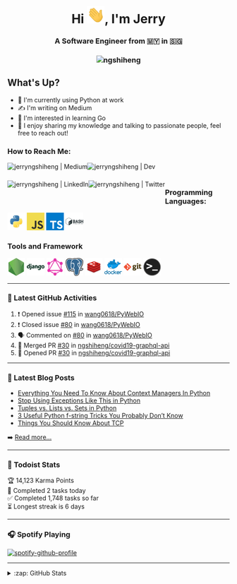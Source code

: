 <h1 align="center">Hi <img src="https://raw.githubusercontent.com/ABSphreak/ABSphreak/master/gifs/Hi.gif" width="40px" />, I'm Jerry</h1>
<h3 align="center">A Software Engineer from 🇲🇾 in 🇸🇬</h3>
<h3 align="center"> <img src="https://komarev.com/ghpvc/?username=ngshiheng" alt="ngshiheng" /> </p>

## What's Up?

-   🐍 I'm currently using Python at work
-   ✍️ I'm writing on Medium
-   🌱 I'm interested in learning Go
-   💬 I enjoy sharing my knowledge and talking to passionate people, feel free to reach out!

### How to Reach Me:

[<img align="left" alt="jerryngshiheng | Medium" height="40" src="https://cdn.jsdelivr.net/npm/simple-icons@v3/icons/medium.svg" />][medium]
[<img align="left" alt="jerryngshiheng | Dev" height="40" src="https://cdn.jsdelivr.net/npm/simple-icons@v3/icons/dev-dot-to.svg" />][dev]
[<img align="left" alt="jerryngshiheng | LinkedIn" height="40" src="https://cdn.jsdelivr.net/npm/simple-icons@v3/icons/linkedin.svg" />][linkedin]
[<img align="left" alt="jerryngshiheng | Twitter" height="40" src="https://cdn.jsdelivr.net/npm/simple-icons@v3/icons/twitter.svg" />][twitter]

<br />
<br />

### Programming Languages:

<code><img height="40" src="https://raw.githubusercontent.com/github/explore/80688e429a7d4ef2fca1e82350fe8e3517d3494d/topics/python/python.png"></code>
<code><img height="40" src="https://raw.githubusercontent.com/github/explore/80688e429a7d4ef2fca1e82350fe8e3517d3494d/topics/javascript/javascript.png"></code>
<code><img height="40" src="https://raw.githubusercontent.com/github/explore/80688e429a7d4ef2fca1e82350fe8e3517d3494d/topics/typescript/typescript.png"></code>
<code><img height="40" src="https://raw.githubusercontent.com/github/explore/80688e429a7d4ef2fca1e82350fe8e3517d3494d/topics/bash/bash.png"></code>

### Tools and Framework

<code><img height="40" src="https://raw.githubusercontent.com/github/explore/80688e429a7d4ef2fca1e82350fe8e3517d3494d/topics/nodejs/nodejs.png"></code>
<code><img height="40" src="https://raw.githubusercontent.com/github/explore/80688e429a7d4ef2fca1e82350fe8e3517d3494d/topics/django/django.png"></code>
<code><img height="40" src="https://raw.githubusercontent.com/github/explore/5c058a388828bb5fde0bcafd4bc867b5bb3f26f3/topics/graphql/graphql.png"></code>
<code><img height="40" src="https://raw.githubusercontent.com/github/explore/80688e429a7d4ef2fca1e82350fe8e3517d3494d/topics/postgresql/postgresql.png"></code>
<code><img height="40" src="https://raw.githubusercontent.com/github/explore/80688e429a7d4ef2fca1e82350fe8e3517d3494d/topics/redis/redis.png"></code>
<code><img height="40" src="https://raw.githubusercontent.com/github/explore/80688e429a7d4ef2fca1e82350fe8e3517d3494d/topics/docker/docker.png"></code>
<code><img height="40" src="https://raw.githubusercontent.com/github/explore/80688e429a7d4ef2fca1e82350fe8e3517d3494d/topics/git/git.png"></code>
<code><img height="40" src="https://raw.githubusercontent.com/github/explore/80688e429a7d4ef2fca1e82350fe8e3517d3494d/topics/terminal/terminal.png"></code>

---

### 🤖 Latest GitHub Activities

<!--START_SECTION:activity-->

1. ❗️ Opened issue [#115](https://github.com/wang0618/PyWebIO/issues/115) in [wang0618/PyWebIO](https://github.com/wang0618/PyWebIO)
2. ❗️ Closed issue [#80](https://github.com/wang0618/PyWebIO/issues/80) in [wang0618/PyWebIO](https://github.com/wang0618/PyWebIO)
3. 🗣 Commented on [#80](https://github.com/wang0618/PyWebIO/issues/80) in [wang0618/PyWebIO](https://github.com/wang0618/PyWebIO)
4. 🎉 Merged PR [#30](https://github.com/ngshiheng/covid19-graphql-api/pull/30) in [ngshiheng/covid19-graphql-api](https://github.com/ngshiheng/covid19-graphql-api)
5. 💪 Opened PR [#30](https://github.com/ngshiheng/covid19-graphql-api/pull/30) in [ngshiheng/covid19-graphql-api](https://github.com/ngshiheng/covid19-graphql-api)
 <!--END_SECTION:activity-->

---

### 📓 Latest Blog Posts

<!-- BLOG-POST-LIST:START -->
- [Everything You Need To Know About Context Managers In Python](https://betterprogramming.pub/everything-you-need-to-know-about-context-managers-in-python-f83556fbdfb?source=rss-8606bf5a73f5------2)
- [Stop Using Exceptions Like This in Python](https://betterprogramming.pub/stop-using-exceptions-like-this-in-python-2bd8ba7d8841?source=rss-8606bf5a73f5------2)
- [Tuples vs. Lists vs. Sets in Python](https://betterprogramming.pub/tuples-vs-lists-vs-sets-in-python-3dff8a7b1f02?source=rss-8606bf5a73f5------2)
- [3 Useful Python f-string Tricks You Probably Don’t Know](https://betterprogramming.pub/3-useful-python-f-string-tricks-you-probably-dont-know-f908f7ed6cf5?source=rss-8606bf5a73f5------2)
- [Things You Should Know About TCP](https://medium.com/geekculture/things-you-should-know-about-tcp-11df59465b0a?source=rss-8606bf5a73f5------2)
<!-- BLOG-POST-LIST:END -->

➡️ [Read more...](https://jerrynsh.medium.com/)

---

### 📝 Todoist Stats

<!-- TODO-IST:START -->
🏆  14,123 Karma Points           
🌸  Completed 2 tasks today           
✅  Completed 1,748 tasks so far           
⏳  Longest streak is 6 days
<!-- TODO-IST:END -->

---

### 🎧 Spotify Playing

[![spotify-github-profile](https://spotify-github-profile.vercel.app/api/view?uid=22zxcagskyqhkk4qkznhsxdxq&cover_image=true&theme=compact)](https://github.com/kittinan/spotify-github-profile)

---

<details>
  <summary>:zap: GitHub Stats</summary>
    <img align="left" alt="Jerry's GitHub Stats" src="https://github-readme-stats.vercel.app/api?username=ngshiheng&show_icons=true&hide_border=true&theme=tokyonight" />
</details>

[medium]: https://jerrynsh.medium.com/
[dev]: https://dev.to/jerrynsh
[twitter]: https://twitter.com/jerrynsh/
[linkedin]: https://www.linkedin.com/in/jerrynsh/
